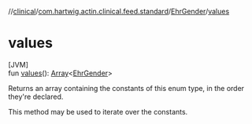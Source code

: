 //[clinical](../../../index.md)/[com.hartwig.actin.clinical.feed.standard](../index.md)/[EhrGender](index.md)/[values](values.md)

# values

[JVM]\
fun [values](values.md)(): [Array](https://kotlinlang.org/api/latest/jvm/stdlib/kotlin/-array/index.html)&lt;[EhrGender](index.md)&gt;

Returns an array containing the constants of this enum type, in the order they're declared.

This method may be used to iterate over the constants.

